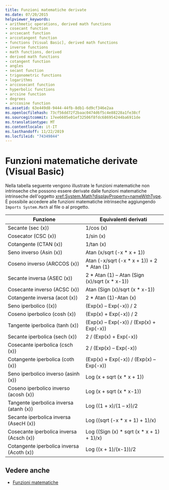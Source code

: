 ```yaml
---
title: Funzioni matematiche derivate
ms.date: 07/20/2015
helpviewer_keywords:
- arithmetic operations, derived math functions
- cosecant function
- arcsecant function
- arccotangent function
- functions [Visual Basic], derived math functions
- inverse functions
- math functions, derived
- derived math functions
- cotangent function
- angles
- secant function
- trigonometric functions
- logarithms
- arccosecant function
- hyperbolic functions
- arcsine function
- degrees
- arccosine function
ms.assetid: 63e449d8-9444-44fb-8db1-6d9cf346e2aa
ms.openlocfilehash: 73cf56dd72f2baac0474d6f5c4e88228a1fe38cf
ms.sourcegitcommit: 17ee6605e01ef32506f8fdc686954244ba6911de
ms.translationtype: MT
ms.contentlocale: it-IT
ms.lasthandoff: 11/22/2019
ms.locfileid: "74349844"
---
```

# <a name="derived-math-functions-visual-basic"></a>Funzioni matematiche derivate (Visual Basic)
Nella tabella seguente vengono illustrate le funzioni matematiche non intrinseche che possono essere derivate dalle funzioni matematiche intrinseche dell'oggetto <xref:System.Math?displayProperty=nameWithType>. È possibile accedere alle funzioni matematiche intrinseche aggiungendo `Imports System.Math` al file o al progetto.  
  
|Funzione|Equivalenti derivati|  
|--------------|-------------------------|  
|Secante (sec (x))|1/cos (x)|  
|Cosecator (CSC (x))|1/sin (x)|  
|Cotangente (CTAN (x))|1/tan (x)|  
|Seno inverso (Asin (x))|Atan (x/sqrt (-x * x + 1))|  
|Coseno inverso (ARCCOS (x))|Atan (-x/sqrt (-x * x + 1)) + 2 \* Atan (1)|  
|Secante inversa (ASEC (x))|2 * Atan (1) – Atan (Sign (x)/sqrt (x \* x-1))|  
|Cosecante inverso (ACSC (x))|Atan (Sign (x)/sqrt (x * x-1))|  
|Cotangente inversa (acot (x))|2 * Atan (1)-Atan (x)|  
|Seno iperbolico ((x))|(Exp(x) – Exp(-x)) / 2|  
|Coseno iperbolico (cosh (x))|(Exp(x) + Exp(-x)) / 2|  
|Tangente iperbolica (tanh (x))|(Exp(x) – Exp(-x)) / (Exp(x) + Exp(-x))|  
|Secante iperbolica (sech (x))|2 / (Exp(x) + Exp(-x))|  
|Cosecante iperbolica (csch (x))|2 / (Exp(x) – Exp(-x))|  
|Cotangente iperbolica (coth (x))|(Exp(x) + Exp(-x)) / (Exp(x) – Exp(-x))|  
|Seno iperbolico inverso (asinh (x))|Log (x + sqrt (x * x + 1))|  
|Coseno iperbolico inverso (acosh (x))|Log (x + sqrt (x * x-1))|  
|Tangente iperbolica inversa (atanh (x))|Log ((1 + x)/(1 – x))/2|  
|Secante iperbolica inversa (AsecH (x))|Log ((sqrt (-x * x + 1) + 1)/x)|  
|Cosecante iperbolica inversa (Acsch (x))|Log ((Sign (x) * sqrt (x \* x + 1) + 1)/x)|  
|Cotangente iperbolica inversa (Acoth (x))|Log ((x + 1)/(x-1))/2|  
  
## <a name="see-also"></a>Vedere anche

- [Funzioni matematiche](../../../visual-basic/language-reference/functions/math-functions.md)
